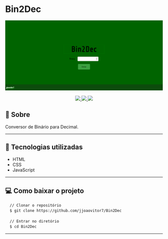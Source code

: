 # Bin2Dec
<p align="center">
  <img src="./screenshots/1.png" />
</p>

<p align="center">
  <a href="https://forthebadge.com"> <img src="https://forthebadge.com/images/badges/uses-html.svg" /> </a>
  <a href="https://forthebadge.com"> <img src="https://forthebadge.com/images/badges/uses-css.svg" /> </a>
  <a href="https://forthebadge.com"> <img src="https://forthebadge.com/images/badges/uses-js.svg" /> </a>
</p>


## :scroll: Sobre
Conversor de Binário para Decimal.

---


## :rocket: Tecnologias utilizadas
* HTML
* CSS
* JavaScript

---


## :computer: Como baixar o projeto
```bash
  // Clonar o repositório
  $ git clone https://github.com/jjoaovitor7/Bin2Dec

  // Entrar no diretório
  $ cd Bin2Dec
```

---
